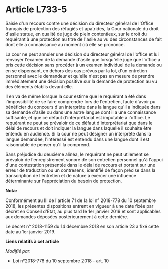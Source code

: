 # Article L733-5

Saisie d'un recours contre une décision du directeur général de l'Office français de protection des réfugiés et apatrides, la
Cour nationale du droit d'asile statue, en qualité de juge de plein contentieux, sur le droit du requérant à une protection
au titre de l'asile au vu des circonstances de fait dont elle a connaissance au moment où elle se prononce.

La cour ne peut annuler une décision du directeur général de l'office et lui renvoyer l'examen de la demande d'asile que
lorsqu'elle juge que l'office a pris cette décision sans procéder à un examen individuel de la demande ou en se dispensant,
en dehors des cas prévus par la loi, d'un entretien personnel avec le demandeur et qu'elle n'est pas en mesure de prendre
immédiatement une décision positive sur la demande de protection au vu des éléments établis devant elle.

Il en va de même lorsque la cour estime que le requérant a été dans l'impossibilité de se faire comprendre lors de
l'entretien, faute d'avoir pu bénéficier du concours d'un interprète dans la langue qu'il a indiquée dans sa demande d'asile
ou dans une autre langue dont il a une connaissance suffisante, et que ce défaut d'interprétariat est imputable à l'office.
Le requérant ne peut se prévaloir de ce défaut d'interprétariat que dans le délai de recours et doit indiquer la langue dans
laquelle il souhaite être entendu en audience. Si la cour ne peut désigner un interprète dans la langue demandée, l'intéressé
est entendu dans une langue dont il est raisonnable de penser qu'il la comprend.

Sans préjudice du deuxième alinéa, le requérant ne peut utilement se prévaloir de l'enregistrement sonore de son entretien
personnel qu'à l'appui d'une contestation présentée dans le délai de recours et portant sur une erreur de traduction ou un
contresens, identifié de façon précise dans la transcription de l'entretien et de nature à exercer une influence déterminante
sur l'appréciation du besoin de protection.

**Nota:**

Conformément au III de l'article 71 de la loi n° 2018-778 du 10 septembre 2018, les présentes dispositions entrent en vigueur
à une date fixée par décret en Conseil d'Etat, au plus tard le 1er janvier 2019 et sont applicables aux demandes déposées
postérieurement à cette dernière.

Le décret n° 2018-1159 du 14 décembre 2018 en son article 23 a fixé cette date au 1er janvier 2019.

**Liens relatifs à cet article**

_Modifié par_:

  - Loi n°2018-778 du 10 septembre 2018 - art. 10
